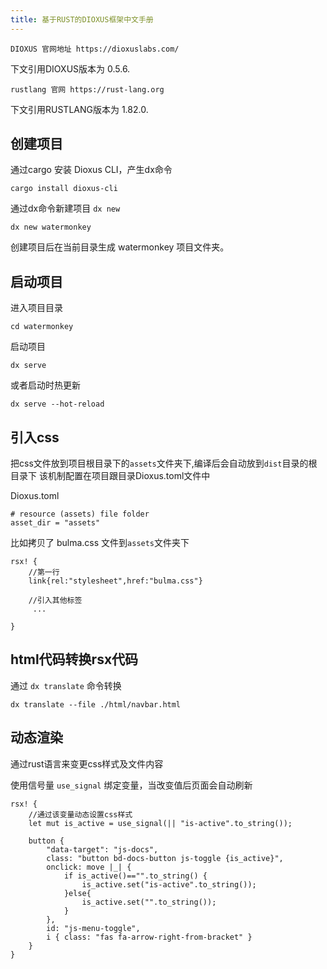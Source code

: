 ```yaml
---
title: 基于RUST的DIOXUS框架中文手册
---
```



`DIOXUS 官网地址 https://dioxuslabs.com/`

下文引用DIOXUS版本为 0.5.6.


`rustlang 官网 https://rust-lang.org `

下文引用RUSTLANG版本为  1.82.0.

## 创建项目

通过cargo 安装 Dioxus CLI，产生dx命令
```
cargo install dioxus-cli
```

通过dx命令新建项目 `dx new`
```
dx new watermonkey
```

创建项目后在当前目录生成 watermonkey 项目文件夹。

## 启动项目 

进入项目目录
```
cd watermonkey 
```

启动项目
```
dx serve
```

或者启动时热更新
```
dx serve --hot-reload
```

## 引入css

把css文件放到项目根目录下的`assets`文件夹下,编译后会自动放到`dist`目录的根目录下
该机制配置在项目跟目录Dioxus.toml文件中 

Dioxus.toml
```
# resource (assets) file folder
asset_dir = "assets"
```

比如拷贝了 bulma.css 文件到`assets`文件夹下

```
rsx! {
    //第一行
    link{rel:"stylesheet",href:"bulma.css"}

    //引入其他标签
     ...

}
```

## html代码转换rsx代码

通过 `dx translate` 命令转换

```
dx translate --file ./html/navbar.html
```

## 动态渲染

通过rust语言来变更css样式及文件内容

使用信号量 `use_signal` 绑定变量，当改变值后页面会自动刷新


```
rsx! {
    //通过该变量动态设置css样式
    let mut is_active = use_signal(|| "is-active".to_string());

    button {
        "data-target": "js-docs",
        class: "button bd-docs-button js-toggle {is_active}",
        onclick: move |_| {
            if is_active()=="".to_string() {
                is_active.set("is-active".to_string());
            }else{
                is_active.set("".to_string());
            }
        },
        id: "js-menu-toggle",
        i { class: "fas fa-arrow-right-from-bracket" }
    }
}
```




